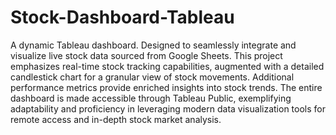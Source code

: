 # Stock-Dashboard-Tableau

A dynamic Tableau dashboard. Designed to seamlessly integrate and visualize live stock data sourced from Google Sheets. This project emphasizes real-time stock tracking capabilities, augmented with a detailed candlestick chart for a granular view of stock movements. Additional performance metrics provide enriched insights into stock trends. The entire dashboard is made accessible through Tableau Public, exemplifying adaptability and proficiency in leveraging modern data visualization tools for remote access and in-depth stock market analysis.






